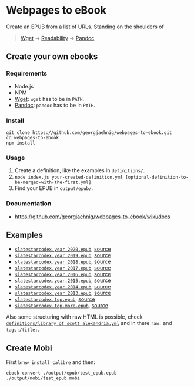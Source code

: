 # Webpages to eBook

Create an EPUB from a list of URLs. Standing on the shoulders of 

> [Wget](https://www.gnu.org/software/wget/) → [Readability](https://github.com/mozilla/readability) → [Pandoc](https://pandoc.org/)

## Create your own ebooks

### Requirements

- Node.js
- NPM
- [Wget](https://www.gnu.org/software/wget/): `wget` has to be in `PATH`.
- [Pandoc](https://pandoc.org/): `pandoc` has to be in `PATH`.

### Install

    git clone https://github.com/georgjaehnig/webpages-to-ebook.git
    cd webpages-to-ebook
    npm install

### Usage

1. Create a definition, like the examples in `definitions/`.
2. `node index.js your-created-definition.yml [optional-definition-to-be-merged-with-the-first.yml]`
3. Find your EPUB in `output/epub/`.

### Documentation

- https://github.com/georgjaehnig/webpages-to-ebook/wiki/docs

## Examples
- [`slatestarcodex.year.2020.epub`](https://drive.google.com/file/d/1C3sXHvjskBlcCmZ40lLG7Ndy6RA-VtXp), [source](definitions/slatestarcodex.year.2020.yml)
- [`slatestarcodex.year.2019.epub`](https://drive.google.com/file/d/1PQnD01EbMHPZ6TCwQWPhDd0nxcj3hwf7), [source](definitions/slatestarcodex.year.2019.yml)
- [`slatestarcodex.year.2018.epub`](https://drive.google.com/open?id=12AaNlYfNHz8Ym2vo2P5zlHmIvAZFT0_B), [source](definitions/slatestarcodex.year.2018.yml)
- [`slatestarcodex.year.2017.epub`](https://drive.google.com/open?id=0B73-tppgbUreVy05TXlOcm5DczQ), [source](definitions/slatestarcodex.year.2017.yml)
- [`slatestarcodex.year.2016.epub`](https://drive.google.com/open?id=0B73-tppgbUreNE94UEdFTnNDTHM), [source](definitions/slatestarcodex.year.2016.yml)
- [`slatestarcodex.year.2015.epub`](https://drive.google.com/open?id=0B73-tppgbUreZlU1N1h3TUFHM1k), [source](definitions/slatestarcodex.year.2015.yml)
- [`slatestarcodex.year.2014.epub`](https://drive.google.com/open?id=0B73-tppgbUreZExTZ1hOdHdWMjg), [source](definitions/slatestarcodex.year.2014.yml)
- [`slatestarcodex.year.2013.epub`](https://drive.google.com/open?id=0B73-tppgbUredzNjY0xPbmNOVms), [source](definitions/slatestarcodex.year.2013.yml)
- [`slatestarcodex.top.epub`](https://drive.google.com/open?id=0B73-tppgbUreZkxqU0ZQcjhzQ1E), [source](definitions/slatestarcodex.top.yml)
- [`slatestarcodex.top.more.epub`](https://drive.google.com/open?id=12JMJOpV_SazxNPhrCptk0hydJPrrJH4M), [source](definitions/slatestarcodex.top.more.yml)

Also some structuring with raw HTML is possible, check 
[`definitions/library_of_scott_alexandria.yml`](definitions/library_of_scott_alexandria.yml) and in there `raw:` and `tags:/title:`.


## Create Mobi
First `brew install calibre` and then:
```
ebook-convert ./output/epub/test_epub.epub ./output/mobi/test_epub.mobi
```